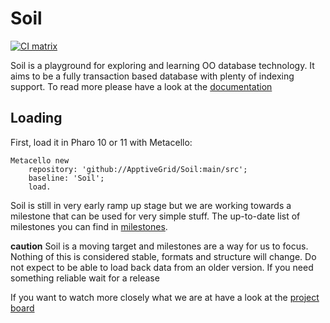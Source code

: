 # Soil

[![CI matrix](https://github.com//ApptiveGrid/Soil/actions/workflows/build.yml/badge.svg)](https://github.com//ApptiveGrid/Soil/actions/workflows/build.yml)

Soil is a playground for exploring and learning OO database technology. It aims to be a fully transaction based database with plenty of indexing support. To read more please have a look at the [documentation](./docs/soil.md)

## Loading

First, load it in Pharo 10 or 11 with Metacello:

```smalltalk
Metacello new 
	repository: 'github://ApptiveGrid/Soil:main/src';
	baseline: 'Soil';
	load.
```

Soil is still in very early ramp up stage but we are working towards a milestone that can be used for very simple stuff. The up-to-date list of milestones you can find in [milestones](https://github.com/ApptiveGrid/Soil/milestones?direction=desc&sort=completeness&state=open).

**caution** Soil is a moving target and milestones are a way for us to focus. Nothing of this is considered stable, formats and structure will change. Do not expect to be able to load back data from an older version. If you need something reliable wait for a release

If you want to watch more closely what we are at have a look at the [project board](https://github.com/orgs/ApptiveGrid/projects/2)
